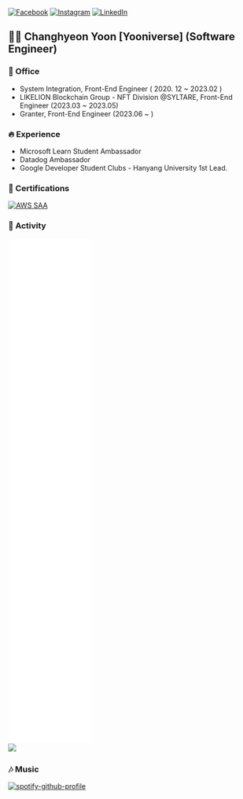 [![Facebook](https://img.shields.io/badge/-Facebook-1877f2?style=round-square&logo=facebook&logoColor=white&link=https://www.facebook.com/profile.php?id=100049705026429)](https://www.facebook.com/profile.php?id=100049705026429)
[![Instagram](https://img.shields.io/badge/-Instagram-e4405f?style=round-square&logo=instagram&logoColor=white&link=https://www.instagram.com/yooniverse.dev)](https://www.instagram.com/yooniverse.dev)
[![LinkedIn](https://img.shields.io/badge/-LinkedIn-0077b5?style=round-square&logo=linkedin&logoColor=white&link=https://www.linkedin.com/in/changhyeon-yoon-4018b71ba)](https://www.linkedin.com/in/changhyeon-yoon-4018b71ba)

## 👋🏻 Changhyeon Yoon [Yooniverse] (Software Engineer)

### 🏢 Office 
- System Integration, Front-End Engineer ( 2020. 12 ~ 2023.02 ) 
- LIKELION Blockchain Group - NFT Division @SYLTARE, Front-End Engineer (2023.03 ~ 2023.05)
- Granter, Front-End Engineer (2023.06 ~ )

### 🔥 Experience
- Microsoft Learn Student Ambassador
- Datadog Ambassador
- Google Developer Student Clubs - Hanyang University 1st Lead.
 

### 🪪 Certifications
<div style="display: flex; flex-direction: row;">
    <a href="https://www.credly.com/badges/0f8a7ae0-3fc5-4145-a9a3-634b95efedc7/public_url"><img alt="AWS SAA" src="https://img.shields.io/badge/AWS-Certified Solution Architect-white?logo=amazon&logoColor=white"></a> 
</div> 

### 🚀 Activity 
![Metrics](https://raw.githubusercontent.com/ChanghyeonYoon/ChanghyeonYoon/main/github-metrics.svg)
<br/>
<a href="https://opgc.me/#/users/ChanghyeonYoon" target="_blank"><img src="https://api.opgc.me/githubs/users/ChanghyeonYoon/tag/?theme=basic" /></a>
### 🎶 Music
[![spotify-github-profile](https://spotify-github-profile.vercel.app/api/view?uid=aim2x9i3fsieeq7rffboost6l&cover_image=true&theme=default&show_offline=false&background_color=121212&interchange=false)](https://github.com/kittinan/spotify-github-profile)

